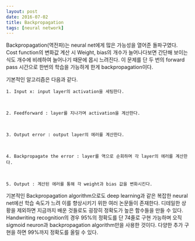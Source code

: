 ```yaml
---
layout: post
date: 2016-07-02
title: Backpropagation
tags: [neural network]
---
```


Backpropagation(역전파)는 neural net에게 많은 가능성을 열어준 돌파구였다. Cost function의 변화값 계산 시 Weight, bias의 개수가 늘어나다보면 간단해 보이는 식도 개수에 비례하여 늘어나기 때문에 몹시 느려진다. 이 문제를 단 두 번의 forward pass 시간으로 한번의 학습을 가능하게 한게 backpropagation이다.

기본적인 알고리즘은 다음과 같다.


	1. Input x: input layer의 activation을 세팅한다.



	2. Feedforward : layer를 지나가며 activation을 계산한다.



	3. Output error : output layer의 에러를 계산한다.



	4. Backpropagate the error : layer를 역으로 순회하며 각 layer의 에러를 계산한다.



	5. Output : 계산된 에러를 통해 각 weight과 bias 값을 변화시킨다.


기본적인 Backpropagation algorithm으로도 deep learning과 같은 복잡한 neural net에선 학습 속도가 느려 이를 향상시키기 위한 여러 논문들이 존재한다. 디테일한 상황을 제외하면 지금까지 배운 것들로도 굉장히 정확도가 높은 함수들을 만들 수 있다. Handwriting recognition의 경우 95%의 정확도를 단 74줄로 구현 가능하며 오직 sigmoid neuron과 backpropagation algorithm만을 사용한 것이다. 다양한 추가 구현을 하면 99%까지 정확도를 올릴 수 있다.
